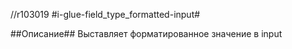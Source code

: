 //r103019
#i-glue-field_type_formatted-input#

##Описание##
Выставляет форматированное значение в input
